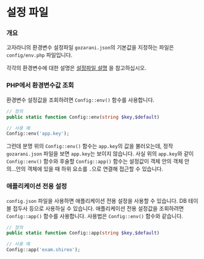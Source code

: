 # 설정 파일
### 개요
고자라니의 환경변수 설정파일 `gozarani.json`의 기본값을 지정하는 파일은 `config/env.php` 파일입니다.

각각의 환경변수에 대한 설명은 [설정파일 설명](./config_descriptions.md) 을 참고하십시오.
### PHP에서 환경변수값 조회
환경변수 설정값을 조회하려면 `Config::env()` 함수를 사용합니다.
```php
// 정의
public static function Config::env(string $key,$default)

// 사용 예
Config::env('app.key');
```
그런데 분명 위의 `Config::env()` 함수는 `app.key`의 값을 불러오는데, 정작 `gozarani.json` 파일을 보면 `app.key`는 보이지 않습니다.
사실 위의 `app.key`와 같이 `Config::env()` 함수와 후술할 `Config::app()` 함수는 설정값이 객체 안의 객체 안의...안의 객체에 있을 때 하위 요소를 `.`으로 연결해 접근할 수 있습니다.
### 애플리케이션 전용 설정
`config.json` 파일을 사용하면 애플리케이션 전용 설정을 사용할 수 있습니다. DB 테이블 접두사 등으로 사용하실 수 있습니다.
애플리케이션 전용 설정값을 조회하려면 `Config::app()` 함수를 사용합니다. 사용법은 `Config::env()` 함수와 같습니다.
```php
// 정의
public static function Config::app(string $key,$default)

// 사용 예
Config::app('exam.shireo');
```
